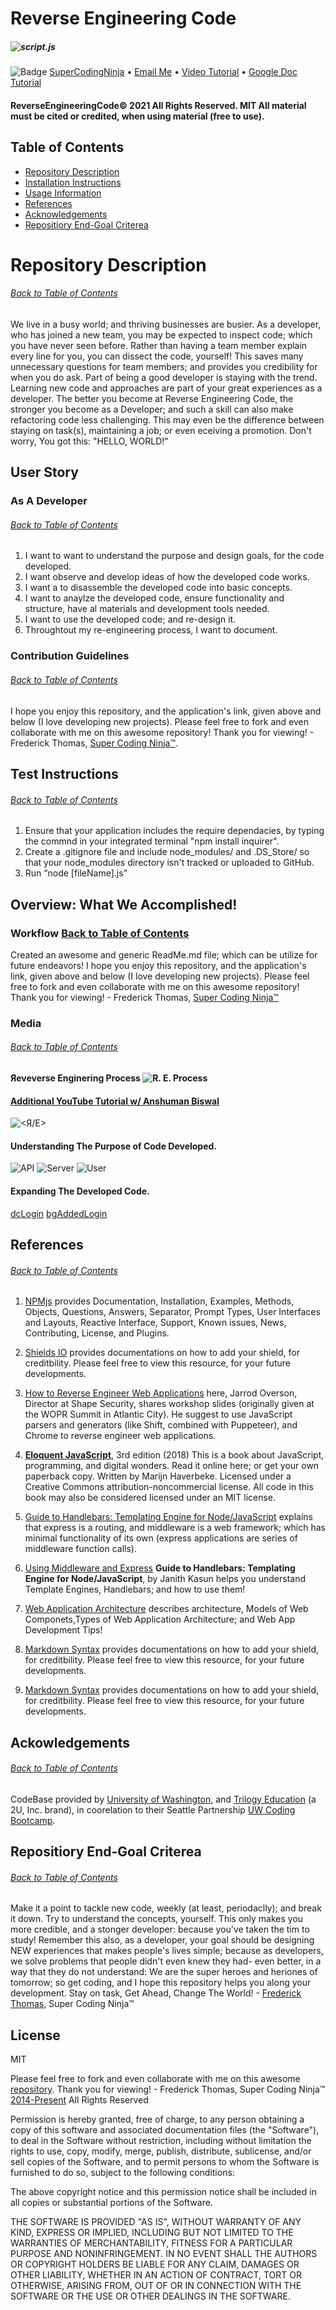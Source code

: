 # Reverse Engineering Code
##### ![script.js](Assets/Media/apple-touch-icon.png)
![Badge](https://img.shields.io/badge/GitHub-Arctic%20Code%20Vault%20Contributor-brightgreen) [SuperCodingNinja](https://github.com/supercodingninja) •  [Email Me](mailto:SuperCodingNinja@outlook.com) •  [Video Tutorial](TBD...) •  [Google Doc Tutorial](https://docs.google.com/document/d/1JqL6OqhfXQUWXHzKRpVzUDrtP4S6LZtXxIArnMLAUTk/edit)
#### ReverseEngineeringCode© 2021 All Rights Reserved.  MIT All material must be cited or credited, when using material (free to use).

## Table of Contents
* [Repository Description](#Repository-Description)
* [Installation Instructions](#Install)
* [Usage Information](#Usage)
* [References](#Ref)
* [Acknowledgements](#Ack)
* [Repositiory End-Goal Criterea](#Criterea)

# Repository Description
###### [Back to Table of Contents](#Table-of-Contents)
We live in a busy world; and thriving businesses are busier.  As a developer, who has joined a new team, you may be expected to inspect code; which you have never seen before.  Rather than having a team member explain every line for you, you can dissect the code, yourself!  This saves many unnecessary questions for team members; and provides you credibility for when you do ask.  Part of being a good developer is staying with the trend.  Learning new code and approaches are part of your great experiences as a developer.  The better you become at Reverse Engineering Code, the stronger you become as a Developer; and such a skill can also make refactoring code less challenging.  This may even be the difference between staying on task(s), maintaining a job; or even eceiving a promotion.  Don't worry, You got this: "HELLO, WORLD!"

## User Story
### As A Developer
###### [Back to Table of Contents](#Table-of-Contents)
1.   I want to want to understand the purpose and design goals, for the code developed.
2.   I want observe and develop ideas of how the developed code works.
3.   I want a to disassemble the developed code into basic concepts.
4.   I want to anaylze the developed code, ensure functionality and structure, have al materials and development tools needed.
5.   I want to use the developed code; and re-design it.
6.   Throughtout my re-engineering process, I want to document. 

### Contribution Guidelines
###### [Back to Table of Contents](#Table-of-Contents)
I hope you enjoy this repository, and the application's link, given above and below (I love developing new projects).  Please feel free to fork and even collaborate with me on this awesome repository!  Thank you for viewing! - Frederick Thomas, [Super Coding Ninja™](https://github.com/supercodingninja).


## Test Instructions
###### [Back to Table of Contents](#Table-of-Contents)
1.  Ensure that your application includes the require dependacies, by typing the commnd in your integrated terminal "npm install inquirer".
2.  Create a .gitignore file and include node_modules/ and .DS_Store/ so that your node_modules directory isn't tracked or uploaded to GitHub.
3.  Run “node [fileName].js”


## Overview: What We Accomplished!
### Workflow [Back to Table of Contents](#Table-of-Contents)
Created an awesome and generic ReadMe.md file; which can be utilize for future endeavors!  I hope you enjoy this repository, and the application's link, given above and below (I love developing new projects).  Please feel free to fork and even collaborate with me on this awesome repository!  Thank you for viewing! - Frederick Thomas, [Super Coding Ninja™](https://github.com/supercodingninja)


### Media
###### [Back to Table of Contents](#Table-of-Contents)
#### Яeveverse Enginering Process ![R. E. Process](Assets/Media/_slideshare_EmilyCoggins.jpg)

#### [Additional YouTube Tutorial w/ Anshuman Biswal](https://www.youtube.com/watch?v=AqPqD5Amjks)
![<Я/E>](Assets/Media/socialPreview.png)

#### Understanding The Purpose of Code Developed.
![API](Assets/Media/apiRoutes.png) ![Server](Assets/Media/server.png) ![User](Assets/Media/user.png)

#### Expanding The Developed Code.
[dcLogin](Assets/Media/codeExpanded/dcLogin.png) [bgAddedLogin](Assets/Media/codeExpanded/bgAddedLogin.png)


## References
###### [Back to Table of Contents](#Table-of-Contents)
1.  [NPMjs](https://www.npmjs.com/) provides Documentation, Installation, Examples, Methods, Objects, Questions, Answers, Separator, Prompt Types, User Interfaces and Layouts, Reactive Interface, Support, Known issues, News, Contributing, License, and Plugins.

2.  [Shields IO](https://shields.io/) provides documentations on how to add your shield, for creditbility.  Please feel free to view this resource, for your future developments.

3.  [How to Reverse Engineer Web Applications](https://www.slideshare.net/JarrodOverson/how-to-reverse-engineer-web-applications) here, Jarrod Overson, Director at Shape Security, shares workshop slides (originally given at the WOPR Summit in Atlantic City). He suggest to use JavaScript parsers and generators (like Shift, combined with Puppeteer), and Chrome to reverse engineer web applications.

4.  **[Eloquent JavaScript](https://eloquentjavascript.net/)**, 3rd edition (2018)
This is a book about JavaScript, programming, and digital wonders. Read it online here; or get your own paperback copy.  Written by Marijn Haverbeke.  Licensed under a Creative Commons attribution-noncommercial license. All code in this book may also be considered licensed under an MIT license.

5.  [Guide to Handlebars: Templating Engine for Node/JavaScript](https://stackabuse.com/guide-to-handlebars-templating-engine-for-node/) explains that express is a routing, and middleware is a web framework; which has minimal functionality of its own (express applications are series of middleware function calls).

6.  [Using Middleware and Express](https://expressjs.com/en/guide/using-middleware.html) **Guide to Handlebars: Templating Engine for Node/JavaScript**, by Janith Kasun helps you understand Template Engines, Handlebars; and how to use them!

7.  [Web Application Architecture](https://hackr.io/blog/web-application-architecture-definition-models-types-and-more) describes architecture, Models of Web Componets,Types of Web Application Architecture; and Web App Development Tips!

8.  [Markdown Syntax](https://www.markdownguide.org/basic-syntax/) provides documentations on how to add your shield, for creditbility.  Please feel free to view this resource, for your future developments.

9.  [Markdown Syntax](https://www.markdownguide.org/basic-syntax/) provides documentations on how to add your shield, for creditbility.  Please feel free to view this resource, for your future developments.

## Ackowledgements
###### [Back to Table of Contents](#Table-of-Contents)
CodeBase provided by [University of Washington](https://www.pce.uw.edu/), and [Trilogy Education](https://www.trilogyed.com/) (a 2U, Inc. brand),  in coorelation to their Seattle Partnership [UW Coding Bootcamp](https://bootcamp.uw.edu/).

## Repositiory End-Goal Criterea
###### [Back to Table of Contents](#Table-of-Contents)
Make it a point to tackle new code, weekly (at least, periodaclly); and break it down.  Try to understand the concepts, yourself.  This only makes you more credible, and a stonger developer: because you've taken the tim to study!  Remember this also, as a developer, your goal should be designing NEW experiences that makes people's lives simple; because as developers, we solve problems that people didn't even knew they had- even better, in a way that they do not understand: We are the super heroes and heriones of tomorrow; so get coding, and I hope this repository helps you along your development.  Stay on task, Get Ahead, Change The World! - [Frederick Thomas](https://www.linkedin.com/in/discoverfrederickthomas/), Super Coding Ninja™

## License
MIT

Please feel free to fork and even collaborate with me on this awesome [repository](https://github.com/supercodingninja/CodeQuiz ).  Thank you for viewing! - Frederick Thomas, Super Coding Ninja™ [2014-Present](https://supercodingninja.github.io/) All Rights Reserved

Permission is hereby granted, free of charge, to any person obtaining a copy of this software and associated documentation files (the "Software"), to deal in the Software without restriction, including without limitation the rights to use, copy, modify, merge, publish, distribute, sublicense, and/or sell copies of the Software, and to permit persons to whom the Software is furnished to do so, subject to the following conditions:

The above copyright notice and this permission notice shall be included in all copies or substantial portions of the Software.

THE SOFTWARE IS PROVIDED "AS IS", WITHOUT WARRANTY OF ANY KIND, EXPRESS OR IMPLIED, INCLUDING BUT NOT LIMITED TO THE WARRANTIES OF MERCHANTABILITY, FITNESS FOR A PARTICULAR PURPOSE AND NONINFRINGEMENT. IN NO EVENT SHALL THE AUTHORS OR COPYRIGHT HOLDERS BE LIABLE FOR ANY CLAIM, DAMAGES OR OTHER LIABILITY, WHETHER IN AN ACTION OF CONTRACT, TORT OR OTHERWISE, ARISING FROM, OUT OF OR IN CONNECTION WITH THE SOFTWARE OR THE USE OR OTHER DEALINGS IN THE SOFTWARE.